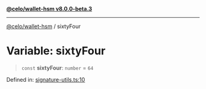 [**@celo/wallet-hsm v8.0.0-beta.3**](../README.md)

***

[@celo/wallet-hsm](../README.md) / sixtyFour

# Variable: sixtyFour

> `const` **sixtyFour**: `number` = `64`

Defined in: [signature-utils.ts:10](https://github.com/celo-org/developer-tooling/blob/master/packages/sdk/wallets/wallet-hsm/src/signature-utils.ts#L10)
